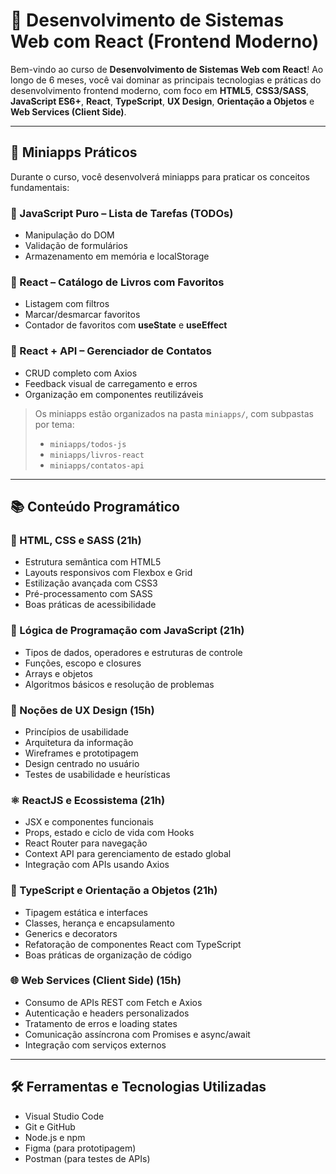 # 🚀 Desenvolvimento de Sistemas Web com React (Frontend Moderno)

Bem-vindo ao curso de **Desenvolvimento de Sistemas Web com React**! Ao longo de 6 meses, você vai dominar as principais tecnologias e práticas do desenvolvimento frontend moderno, com foco em **HTML5**, **CSS3/SASS**, **JavaScript ES6+**, **React**, **TypeScript**, **UX Design**, **Orientação a Objetos** e **Web Services (Client Side)**.

---

## 🧪 Miniapps Práticos

Durante o curso, você desenvolverá miniapps para praticar os conceitos fundamentais:

### 🔹 JavaScript Puro – Lista de Tarefas (TODOs)

- Manipulação do DOM
- Validação de formulários
- Armazenamento em memória e localStorage

### 🔸 React – Catálogo de Livros com Favoritos

- Listagem com filtros
- Marcar/desmarcar favoritos
- Contador de favoritos com **useState** e **useEffect**

### 🔸 React + API – Gerenciador de Contatos

- CRUD completo com Axios
- Feedback visual de carregamento e erros
- Organização em componentes reutilizáveis

> Os miniapps estão organizados na pasta `miniapps/`, com subpastas por tema:
> - `miniapps/todos-js`
> - `miniapps/livros-react`
> - `miniapps/contatos-api`

---

## 📚 Conteúdo Programático

### 🧱 HTML, CSS e SASS (21h)

- Estrutura semântica com HTML5
- Layouts responsivos com Flexbox e Grid
- Estilização avançada com CSS3
- Pré-processamento com SASS
- Boas práticas de acessibilidade

### 🧠 Lógica de Programação com JavaScript (21h)

- Tipos de dados, operadores e estruturas de controle
- Funções, escopo e closures
- Arrays e objetos
- Algoritmos básicos e resolução de problemas

### 🎨 Noções de UX Design (15h)

- Princípios de usabilidade
- Arquitetura da informação
- Wireframes e prototipagem
- Design centrado no usuário
- Testes de usabilidade e heurísticas

### ⚛️ ReactJS e Ecossistema (21h)

- JSX e componentes funcionais
- Props, estado e ciclo de vida com Hooks
- React Router para navegação
- Context API para gerenciamento de estado global
- Integração com APIs usando Axios

### 🧩 TypeScript e Orientação a Objetos (21h)

- Tipagem estática e interfaces
- Classes, herança e encapsulamento
- Generics e decorators
- Refatoração de componentes React com TypeScript
- Boas práticas de organização de código

### 🌐 Web Services (Client Side) (15h)

- Consumo de APIs REST com Fetch e Axios
- Autenticação e headers personalizados
- Tratamento de erros e loading states
- Comunicação assíncrona com Promises e async/await
- Integração com serviços externos

---

## 🛠 Ferramentas e Tecnologias Utilizadas

- Visual Studio Code
- Git e GitHub
- Node.js e npm
- Figma (para prototipagem)
- Postman (para testes de APIs)
